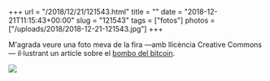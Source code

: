 +++
url = "/2018/12/21/121543.html"
title = ""
date = "2018-12-21T11:15:43+00:00"
slug = "121543"
tags = ["fotos"]
photos = ["/uploads/2018/2018-12-21-121543.jpg"]
+++

M'agrada veure una foto meva de la fira —amb llicència Creative Commons— il·lustrant un article sobre el [bombo del bitcoin](http://www.lowyinterpreter.org/the-interpreter/answering-bitcoin-hype).

<img src="/uploads/2018/2018-12-21-121543.jpg" />